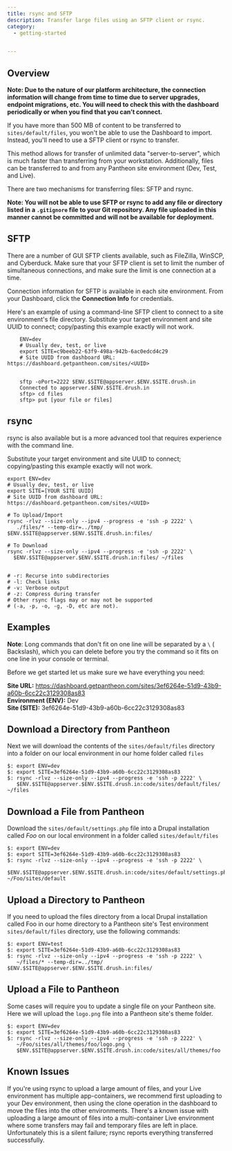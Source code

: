 ```yaml
---
title: rsync and SFTP
description: Transfer large files using an SFTP client or rsync.
category:
  - getting-started


---
```


## Overview

 **Note: Due to the nature of our platform architecture, the connection information will change from time to time due to server upgrades, endpoint migrations, etc. You will need to check this with the dashboard periodically or when you find that you can’t connect.**  


If you have more than 500 MB of content to be transferred to `sites/default/files`, you won't be able to use the Dashboard to import. Instead, you'll need to use a SFTP client or rsync to transfer.

This method allows for transfer of unlimited data "server-to-server", which is much faster than transferring from your workstation. Additionally, files can be transferred to and from any Pantheon site environment (Dev, Test, and Live).

There are two mechanisms for transferring files: SFTP and rsync.

**Note: You will not be able to use SFTP or rsync to add any file or directory listed in a `.gitignore` file to your Git repository. Any file uploaded in this manner cannot be committed and will not be available for deployment.**

## SFTP

There are a number of GUI SFTP clients available, such as FileZilla, WinSCP, and Cyberduck. Make sure that your SFTP client is set to limit the number of simultaneous connections, and make sure the limit is one connection at a time.

Connection information for SFTP is available in each site environment. From your Dashboard, click the **Connection Info** for credentials.

Here's an example of using a command-line SFTP client to connect to a site environment's file directory. Substitute your target environment and site UUID to connect; copy/pasting this example exactly will not work.

```
    ENV=dev
    # Usually dev, test, or live
    export SITE=c9beeb22-63f9-498a-942b-6ac0edcd4c29
    # Site UUID from dashboard URL: https://dashboard.getpantheon.com/sites/<UUID>


    sftp -oPort=2222 $ENV.$SITE@appserver.$ENV.$SITE.drush.in
    Connected to appserver.$ENV.$SITE.drush.in
    sftp> cd files
    sftp> put [your file or files]
```

## rsync

rsync is also available but is a more advanced tool that requires experience with the command line.

Substitute your target environment and site UUID to connect; copying/pasting this example exactly will not work.

    export ENV=dev
    # Usually dev, test, or live
    export SITE=[YOUR SITE UUID]
    # Site UUID from dashboard URL: https://dashboard.getpantheon.com/sites/<UUID>

    # To Upload/Import
    rsync -rlvz --size-only --ipv4 --progress -e 'ssh -p 2222' \
       ./files/* --temp-dir=../tmp/ $ENV.$SITE@appserver.$ENV.$SITE.drush.in:files/

    # To Download
    rsync -rlvz --size-only --ipv4 --progress -e 'ssh -p 2222' \
      $ENV.$SITE@appserver.$ENV.$SITE.drush.in:files/ ~/files


    # -r: Recurse into subdirectories
    # -l: Check links
    # -v: Verbose output
    # -z: Compress during transfer
    # Other rsync flags may or may not be supported
    # (-a, -p, -o, -g, -D, etc are not).


## Examples

**Note**: Long commands that don't fit on one line will be separated by a `\` ( Backslash), which you can delete before you try the command so it fits on one line in your console or terminal.

Before we get started let us make sure we have everything you need:

**Site URL:** https://dashboard.getpantheon.com/sites/3ef6264e-51d9-43b9-a60b-6cc22c3129308as83    
**Environment (ENV):** Dev  
**Site (SITE):** 3ef6264e-51d9-43b9-a60b-6cc22c3129308as83  

## Download a Directory from Pantheon

Next we will download the contents of the `sites/default/files` directory into a folder on our local environment in our home folder called `files`

    $: export ENV=dev  
    $: export SITE=3ef6264e-51d9-43b9-a60b-6cc22c3129308as83
    $: rsync -rlvz --size-only --ipv4 --progress -e 'ssh -p 2222' \
       $ENV.$SITE@appserver.$ENV.$SITE.drush.in:code/sites/default/files/ ~/files

## Download a File from Pantheon

Download the `sites/default/settings.php` file into a Drupal installation called _Foo_ on our local environment in a folder called `sites/default/files`

    $: export ENV=dev  
    $: export SITE=3ef6264e-51d9-43b9-a60b-6cc22c3129308as83
    $: rsync -rlvz --size-only --ipv4 --progress -e 'ssh -p 2222' \
       $ENV.$SITE@appserver.$ENV.$SITE.drush.in:code/sites/default/settings.php ~/Foo/sites/default

## Upload a Directory to Pantheon

If you need to upload the files directory from a local Drupal installation called Foo in our home directory to a Pantheon site's Test environment `sites/default/files` directory, use the following commands:

    $: export ENV=test  
    $: export SITE=3ef6264e-51d9-43b9-a60b-6cc22c3129308as83
    $: rsync -rlvz --size-only --ipv4 --progress -e 'ssh -p 2222' \
       ~/files/* --temp-dir=../tmp/ $ENV.$SITE@appserver.$ENV.$SITE.drush.in:files/

## Upload a File to Pantheon

Some cases will require you to update a single file on your Pantheon site. Here we will upload the `logo.png` file into a Pantheon site's theme folder.

    $: export ENV=dev  
    $: export SITE=3ef6264e-51d9-43b9-a60b-6cc22c3129308as83
    $: rsync -rlvz --size-only --ipv4 --progress -e 'ssh -p 2222' \
       ~/Foo/sites/all/themes/foo/logo.png \
       $ENV.$SITE@appserver.$ENV.$SITE.drush.in:code/sites/all/themes/foo

## Known Issues

If you're using rsync to upload a large amount of files, and your Live environment has multiple app-containers, we recommend first uploading to your Dev environment, then using the clone operation in the dashboard to move the files into the other environments. There's a known issue with uploading a large amount of files into a multi-container Live environment where some transfers may fail and temporary files are left in place. Unfortunately this is a silent failure; rsync reports everything transferred successfully.
